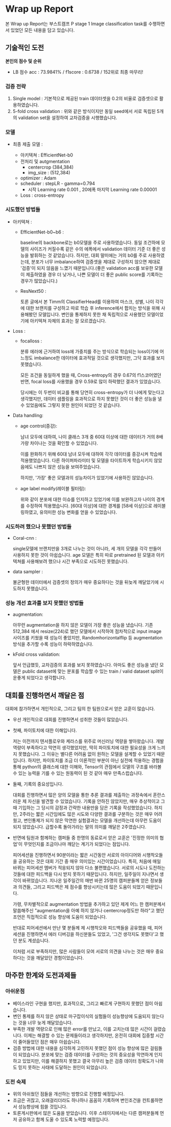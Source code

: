 # Wrap up Report

본 Wrap up Report는 부스트캠프 P stage 1 Image classification task를 수행하면서 있었던 모든 내용을 담고 있습니다. 



## 기술적인 도전

**본인의 점수 및 순위**

- LB 점수 acc : 73.9841% / f1score : 0.6738 / 152위로 최종 마무리!



### 검증 전략

1. Single model : 기본적으로 제공된 train 데이터셋을 0.2의 비율로 검증셋으로 활용하였습니다. 
2. 5-fold cross validation : 위와 같은 방식이지만 동일 seed에서 서로 독립된 5개의 validation set을 설정하여 교차검증을 시행했습니다. 



### 모델

- 최종 제출 모델 :

	- 아키텍쳐 : EfficientNet-b0
	- 전처리 및 autgmentation
		- centercrop (384,384)
		- img_size :  (512,384)
	- optimizer : Adam
	- scheduler : stepLR - gamma=0.794 
		- 시작 Learning rate 0.001 , 20에폭 마지막 Learning rate  0.00001
	- Loss : cross-entropy

	

### 시도했던 방법들

- 아키텍쳐 : 

	- EfficientNet-b0~b6 : 

		baseline의 backbone로는 b0모델을 주로 사용하였습니다. 동일 조건하에 모델의 사이즈가 커질수록 같은 수의 에폭에서 validation 데이터 기준 더 좋은 성능을 발휘하는 것 같았습니다. 하지만, 대회 말미에는 거의 b0를 주로 사용하였는데, 분포가 너무 imbalance하여 검증셋을 제대로 구성하지 않으면 제대로 '검증'이 되지 않음을 느꼈기 때문입니다.(좋은 validation acc를 보유한 모델이 제출하였을 경우 더 낮거나, 나쁜 모델이 더 좋은 public score를 기록하는 경우가 많았습니다.)

	- ResNext50 : 

		토론 글에서 본 Timm의 ClassifierHead를 이용하여 마스크, 성별, 나이 각각에 대한 브랜치를 구성하고 따로 학습 후 inference에서 합치는 방식을 위해 사용해봤던 모델입니다. 변인을 통제하지 못한 채 독립적으로 사용했던 모델이었기에 아키텍쳐 자체의 효과는 잘 모르겠습니다. 

- Loss :

	- focalloss :

		분류 에러에 근거하여 loss에 가중치를 주는 방식으로 학습되는 loss이기에 어느정도 imbalance한 데이터에 효과적일 것으로 생각했지만, 그닥 효과를 보지못했습니다. 

		모든 조건을 동일하게 했을 때, Cross-entropy의 경우 0.67의 f1스코어였던 반면, focal loss를 사용했을 경우 0.59로 많이 하락했던 결과가 있었습니다. 

		당시에는 이 두번이 비교를 통해 당연히 cross-entropy가 더 나에게 맞는다고 생각했지만, 데이터 샘플링을 효과적으로 하지 못했던 것이 더 좋은 성능을 낼 수 있었음에도 그렇지 못한 원인이 되었던 것 같습니다.

- Data handling:

	- age control(증강):

		남녀 모두에 대하여, 나이 클래스 3개 중 60대 이상에 대한 데이터가 거의 8배가량 차이나는 것을 확인할 수 있었습니다. 

		이를 완화하기 위해 60대 남녀 모두에 대하여 각각 데이터를 증강시켜 학습에 적용했었습니다. 다른 하이퍼파라미터 및 모델을 타이트하게 학습시키지 않았음에도 나쁘지 않은 성능을 보여주었습니다. 

		하지만, '가장' 좋은 모델과의 성능차이가 있었기에 사용하진 않았습니다. 

	- age label modify(레이블 필터링):

		위와 같이 분포에 대한 이슈를 인지하고 있었기에 이를 보완하고자 나이의 경계를 수정하여 적용했습니다. [60대 이상]에 대한 경계를 [58세 이상]으로 레이블링하였고, 유의미한 성능 변화를 얻을 수 있었습니다. 

### 시도하려 했으나 못했던 방법들

- Coral-cnn :

	single모델에 브랜치만을 3개로 나누는 것이 아니라, 세 개의 모델을 각각 만들어 사용하지 못한 것이 아쉽습니다. age 모델은 특히 따로 pretrained 된 모델과 아키텍쳐를 사용해보려 했으나 시간 부족으로 시도하진 못했습니다.

- data sampler : 

	불균형한 데이터에서 검증셋의 정의가 매우 중요하다는 것을 뒤늦게 깨달았기에 시도하지 못했습니다. 

	



### 성능 개선 효과를 보지 못했던 방법들

- augmentation:

	아무런 augmentation을 하지 않은 모델이 가장 좋은 성능을 냈습니다. 기존 512,384 에서 resize(224)로 했던 모델에서 시작하여 점차적으로 input image 사이즈를 키웠을 때 성능이 좋았지만, Randomhorizontalflip 등 augmentation 방식을 추가할 수록 성능이 하락하였습니다. 

- kFold cross validation:

	앞서 언급했듯, 교차검증의 효과를 보지 못하였습니다. 아마도 좋은 성능을 냈던 모델은 public dataset에 맞는 분포를 학습할 수 있는 train / valid dataset split이 운좋게 되었다고 생각합니다. 



## 대회를 진행하면서 깨달은 점

대회에 참가하면서 개인적으로, 그리고 팀의 한 팀원으로서 얻은 교훈이 많습니다. 

- 우선 개인적으로 대회를 진행하면서 성취한 것들이 많았습니다. 

- 첫째, 파이토치에 대한 이해입니다. 

	저는 이전까지 텐서플로우와 케라스를 위주로 머신러닝 역량을 쌓아왔습니다. 개발 역량이 부족하다고 막연히 생각했었지만, 딱히 파이토치에 대한 필요성을 크게 느끼지 못했습니다. 그 이유는 별다른 어려움 없이 원하는 모델을 설계할 수 있었기 때문입니다. 하지만, 파이토치를 조금 더 이론적인 부분이 아닌 실전에 적용하는 경험을 통해 python의 클래스에 대한 이해와, Tensor의 관점에서 모델의 구조를 바라볼 수 있는 능력을 기를 수 있는 원동력이 된 것 같아 매우 만족스럽습니다. 

- 둘째, 기록의 중요성입니다. 

	대회를 진행하면서 많은 양의 모델을 통한 추론 결과를 제출하는 과정속에서 혼란스러운 제 자신을 발견할 수 있었습니다. 기록을 안하진 않았지만, 매우 추상적이고 그때 기입하는 그 당시의 감정과 간략한 내용만을 담은 기록을 작성했었습니다. 하지만, 2주라는 짧은 시간임에도 많은 시도와 다양한 결과를 구분하는 것은 매우 어려웠고, 변인통제가 되지 않은 막연한 실험결과는 모델을 개선하는데 아무런 도움이 되지 않았습니다. 급할수록 돌아가라는 말의 의미를 깨달은 2주였습니다.

- 반면에 팀원과 함께하는 캠퍼들 중 한명의 동료로서 얻은 교훈은 '진정한 의미의 협업'이 무엇인지를 조금이나마 깨닫는 계기가 되었다는 점입니다. 

	피어세션을 진행하면서 90분이라는 짧은 시간동안 서로의 아이디어와 시행착오들을 공유하는 것은 대회 기간 중 매우 의미있는 시간이었습니다. 특히, 처음에 매일 바뀌는 피어세션 멤버가 적응되지 않아 다소 불편했습니다. 서로의 시도나 도전하는 것들에 대한 피드백을 다시 받지 못하기 때문입니다. 하지만, 일주일이 지나면서 생각이 바뀌었습니다. 지나온 일주일간의 매번 바뀐 25명의 캠퍼분들께 얻은 정보들과 의견들, 그리고 피드백은 제 점수를 향상시키는데 많은 도움이 되었기 때문입니다. 

	가령, 무차별적으로 augmentation 방법을 추가하고 있던 제게 어느 한 캠퍼분께서 말씀해주신 "augmentation을 아예 하지 않거나 centercrop정도만 하라"고 했던 조언은 직접적으로 성능 향상에 도움이 되었습니다. 

	반대로 피어세션에서 만난 몇 분들께 제 시행착오와 피드백들을 공유했을 때, 피어세션을 진행하면서 에러 디버깅을 하신분들도 있었고, '그건 생각지도 못했다'고 했던 분도 계셨습니다. 

	이처럼 서로 부족하지만, 많은 사람들이 모여 서로의 의견을 나누는 것은 매우 중요하다는 것을 깨달았던 경험이었습니다.



## 마주한 한계와 도전과제들

### 아쉬운점

- 베이스라인 구현을 했지만, 효과적으로, 그리고 빠르게 구현하지 못했던 점이 아쉽습니다. 
- 변인 통제를 하지 않은 상태로 마구잡이식의 실험들이 성능향상에 도움되지 않는다는 것을 너무 늦게 깨달았습니다. 
- 부족한 개발 역량으로 인해 많은 error를 만났고, 이를 고치는데 많은 시간이 걸렸습니다. 이제는 해결할 수 있는 문제들이라고 생각하지만, 온전히 대회에 집중할 시간이 줄어들었던 점은 매우 아쉽습니다.
- 검증 방법에 대한 내용을 심각하게 고민하지 못했던 점이 성능 향상에 많은 걸림돌이 되었습니다. 분포에 맞는 검증 데이터를 구성하는 것의 중요성을 막연하게 인지하고 있었지만, 이를 해결하지 못했고 결국 아무리 높은 검증 데이터 정확도가 나와도 믿지 못하는 사태에 도달하는 원인이 되었습니다. 



### 도전 숙제

- 위의 아쉬웠던 점들을 개선하는 방향으로 진행할 예정입니다. 
- 조금은 귀찮고, 오래걸리더라도 하나하나 꼼꼼히 기록하며 변인조건을 컨트롤하면서 성능향상에 힘쓸 것입니다. 
- 토론게시판에서 많은 도움을 받았습니다. 이후 스테이지에서는 다른 캠퍼분들께 먼저 공유하고 함께 도울 수 있도록 노력할 예정입니다. 





